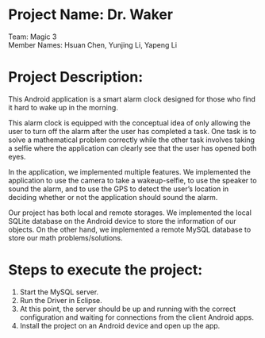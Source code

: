 # Project Name: Dr. Waker
Team: Magic 3  
Member Names: Hsuan Chen, Yunjing Li, Yapeng Li  


# Project Description:
This Android application is a smart alarm clock designed for those who find it hard to wake up in the morning.  

This alarm clock is equipped with the conceptual idea of only allowing the user to turn off the alarm after the user has completed a task. One task is to solve a mathematical problem correctly while the other task involves taking a selfie where the application can clearly see that the user has opened both eyes.  

In the application, we implemented multiple features. We implemented the application to use the camera to take a wakeup-selfie, to use the speaker to sound the alarm, and to use the GPS to detect the user’s location in deciding whether or not the application should sound the alarm.  

Our project has both local and remote storages. We implemented the local SQLite database on the Android device to store the information of our objects. On the other hand, we implemented a remote MySQL database to store our math problems/solutions.  


# Steps to execute the project:
1. Start the MySQL server.
2. Run the Driver in Eclipse.
3. At this point, the server should be up and running with the correct configuration and waiting for connections from the client Android apps.
4. Install the project on an Android device and open up the app.